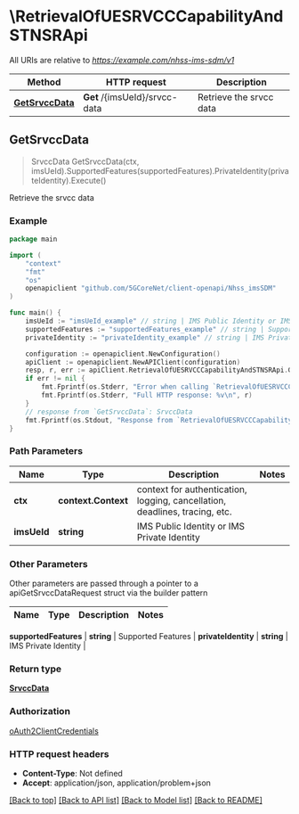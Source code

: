 # \RetrievalOfUESRVCCCapabilityAndSTNSRApi

All URIs are relative to *https://example.com/nhss-ims-sdm/v1*

Method | HTTP request | Description
------------- | ------------- | -------------
[**GetSrvccData**](RetrievalOfUESRVCCCapabilityAndSTNSRApi.md#GetSrvccData) | **Get** /{imsUeId}/srvcc-data | Retrieve the srvcc data



## GetSrvccData

> SrvccData GetSrvccData(ctx, imsUeId).SupportedFeatures(supportedFeatures).PrivateIdentity(privateIdentity).Execute()

Retrieve the srvcc data

### Example

```go
package main

import (
    "context"
    "fmt"
    "os"
    openapiclient "github.com/5GCoreNet/client-openapi/Nhss_imsSDM"
)

func main() {
    imsUeId := "imsUeId_example" // string | IMS Public Identity or IMS Private Identity
    supportedFeatures := "supportedFeatures_example" // string | Supported Features (optional)
    privateIdentity := "privateIdentity_example" // string | IMS Private Identity (optional)

    configuration := openapiclient.NewConfiguration()
    apiClient := openapiclient.NewAPIClient(configuration)
    resp, r, err := apiClient.RetrievalOfUESRVCCCapabilityAndSTNSRApi.GetSrvccData(context.Background(), imsUeId).SupportedFeatures(supportedFeatures).PrivateIdentity(privateIdentity).Execute()
    if err != nil {
        fmt.Fprintf(os.Stderr, "Error when calling `RetrievalOfUESRVCCCapabilityAndSTNSRApi.GetSrvccData``: %v\n", err)
        fmt.Fprintf(os.Stderr, "Full HTTP response: %v\n", r)
    }
    // response from `GetSrvccData`: SrvccData
    fmt.Fprintf(os.Stdout, "Response from `RetrievalOfUESRVCCCapabilityAndSTNSRApi.GetSrvccData`: %v\n", resp)
}
```

### Path Parameters


Name | Type | Description  | Notes
------------- | ------------- | ------------- | -------------
**ctx** | **context.Context** | context for authentication, logging, cancellation, deadlines, tracing, etc.
**imsUeId** | **string** | IMS Public Identity or IMS Private Identity | 

### Other Parameters

Other parameters are passed through a pointer to a apiGetSrvccDataRequest struct via the builder pattern


Name | Type | Description  | Notes
------------- | ------------- | ------------- | -------------

 **supportedFeatures** | **string** | Supported Features | 
 **privateIdentity** | **string** | IMS Private Identity | 

### Return type

[**SrvccData**](SrvccData.md)

### Authorization

[oAuth2ClientCredentials](../README.md#oAuth2ClientCredentials)

### HTTP request headers

- **Content-Type**: Not defined
- **Accept**: application/json, application/problem+json

[[Back to top]](#) [[Back to API list]](../README.md#documentation-for-api-endpoints)
[[Back to Model list]](../README.md#documentation-for-models)
[[Back to README]](../README.md)

